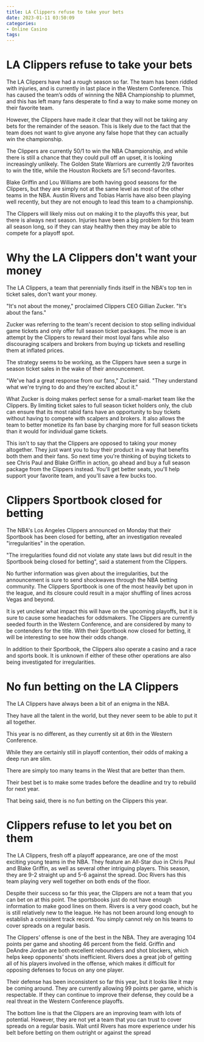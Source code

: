 ```yaml
---
title: LA Clippers refuse to take your bets
date: 2023-01-11 03:50:09
categories:
- Online Casino
tags:
---
```



#  LA Clippers refuse to take your bets

The LA Clippers have had a rough season so far. The team has been riddled with injuries, and is currently in last place in the Western Conference. This has caused the team’s odds of winning the NBA Championship to plummet, and this has left many fans desperate to find a way to make some money on their favorite team.

However, the Clippers have made it clear that they will not be taking any bets for the remainder of the season. This is likely due to the fact that the team does not want to give anyone any false hope that they can actually win the championship.

The Clippers are currently 50/1 to win the NBA Championship, and while there is still a chance that they could pull off an upset, it is looking increasingly unlikely. The Golden State Warriors are currently 2/9 favorites to win the title, while the Houston Rockets are 5/1 second-favorites.

Blake Griffin and Lou Williams are both having good seasons for the Clippers, but they are simply not at the same level as most of the other teams in the NBA. Austin Rivers and Tobias Harris have also been playing well recently, but they are not enough to lead this team to a championship.

The Clippers will likely miss out on making it to the playoffs this year, but there is always next season. Injuries have been a big problem for this team all season long, so if they can stay healthy then they may be able to compete for a playoff spot.

#  Why the LA Clippers don't want your money

The LA Clippers, a team that perennially finds itself in the NBA's top ten in ticket sales, don't want your money.

"It's not about the money," proclaimed Clippers CEO Gillian Zucker. "It's about the fans."

Zucker was referring to the team's recent decision to stop selling individual game tickets and only offer full season ticket packages. The move is an attempt by the Clippers to reward their most loyal fans while also discouraging scalpers and brokers from buying up tickets and reselling them at inflated prices.

The strategy seems to be working, as the Clippers have seen a surge in season ticket sales in the wake of their announcement.

"We've had a great response from our fans," Zucker said. "They understand what we're trying to do and they're excited about it."

What Zucker is doing makes perfect sense for a small-market team like the Clippers. By limiting ticket sales to full season ticket holders only, the club can ensure that its most rabid fans have an opportunity to buy tickets without having to compete with scalpers and brokers. It also allows the team to better monetize its fan base by charging more for full season tickets than it would for individual game tickets.

This isn't to say that the Clippers are opposed to taking your money altogether. They just want you to buy their product in a way that benefits both them and their fans. So next time you're thinking of buying tickets to see Chris Paul and Blake Griffin in action, go ahead and buy a full season package from the Clippers instead. You'll get better seats, you'll help support your favorite team, and you'll save a few bucks too.

#  Clippers Sportbook closed for betting

The NBA's Los Angeles Clippers announced on Monday that their Sportbook has been closed for betting, after an investigation revealed "irregularities" in the operation.

"The irregularities found did not violate any state laws but did result in the Sportbook being closed for betting", said a statement from the Clippers.

No further information was given about the irregularities, but the announcement is sure to send shockwaves through the NBA betting community. The Clippers Sportbook is one of the most heavily bet upon in the league, and its closure could result in a major shuffling of lines across Vegas and beyond.

It is yet unclear what impact this will have on the upcoming playoffs, but it is sure to cause some headaches for oddsmakers. The Clippers are currently seeded fourth in the Western Conference, and are considered by many to be contenders for the title. With their Sportbook now closed for betting, it will be interesting to see how their odds change.

In addition to their Sportbook, the Clippers also operate a casino and a race and sports book. It is unknown if either of these other operations are also being investigated for irregularities.

#  No fun betting on the LA Clippers

The LA Clippers have always been a bit of an enigma in the NBA.

They have all the talent in the world, but they never seem to be able to put it all together.

This year is no different, as they currently sit at 6th in the Western Conference.

While they are certainly still in playoff contention, their odds of making a deep run are slim.

There are simply too many teams in the West that are better than them.

Their best bet is to make some trades before the deadline and try to rebuild for next year.

That being said, there is no fun betting on the Clippers this year.

#  Clippers refuse to let you bet on them

The LA Clippers, fresh off a playoff appearance, are one of the most exciting young teams in the NBA. They feature an All-Star duo in Chris Paul and Blake Griffin, as well as several other intriguing players. This season, they are 9-2 straight up and 5-6 against the spread. Doc Rivers has this team playing very well together on both ends of the floor.

Despite their success so far this year, the Clippers are not a team that you can bet on at this point. The sportsbooks just do not have enough information to make good lines on them. Rivers is a very good coach, but he is still relatively new to the league. He has not been around long enough to establish a consistent track record. You simply cannot rely on his teams to cover spreads on a regular basis.

The Clippers’ offense is one of the best in the NBA. They are averaging 104 points per game and shooting 46 percent from the field. Griffin and DeAndre Jordan are both excellent rebounders and shot blockers, which helps keep opponents’ shots inefficient. Rivers does a great job of getting all of his players involved in the offense, which makes it difficult for opposing defenses to focus on any one player.

Their defense has been inconsistent so far this year, but it looks like it may be coming around. They are currently allowing 99 points per game, which is respectable. If they can continue to improve their defense, they could be a real threat in the Western Conference playoffs.

The bottom line is that the Clippers are an improving team with lots of potential. However, they are not yet a team that you can trust to cover spreads on a regular basis. Wait until Rivers has more experience under his belt before betting on them outright or against the spread